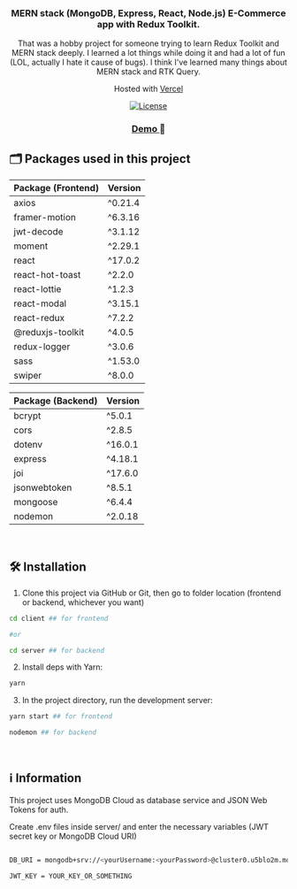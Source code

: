 <div align="center">
  <h3 text-transform="underline"> MERN stack (MongoDB, Express, React, Node.js) E-Commerce app with Redux Toolkit. </h3>
</div>

<p align="center">
 That was a hobby project for someone trying to learn Redux Toolkit and MERN stack deeply. I learned a lot things while doing it and had a lot of fun (LOL, actually I hate it cause of bugs). I think I've learned many things about MERN stack and RTK Query. 
</p>

<p align="center">
  Hosted with <a href="https://vercel.com/" target="_blank">Vercel</a>
</p>

<p align="center">
  <a href="https://github.com/olcaneristi/mern-blog-app/tree/main/client/LICENSE" target="_blank">
  <img src="https://camo.githubusercontent.com/c687724720de8b1cda17417d380b20a5cb493c5eb8e7bf3597e26cdcf665d52a/68747470733a2f2f696d672e736869656c64732e696f2f6769746875622f6c6963656e73652f444156466f756e646174696f6e2f6361707461696e2d6e336d302e7376673f7374796c653d666c61742d737175617265" alt="License"/></a>
</p>

<h3 align="center">
 <a href="https://mern-ecommerce-liart.vercel.app/" target="_blank"> Demo </a> 🚀
</h3>

<!-- ## 📷 Screenshots and Demo GIF

![demo]()

<div align="center">
  <img alt="Demo Gif" src=""/>
</div>

 -->

## 🗂️ Packages used in this project

| Package (Frontend) | Version |
| ------------------ | ------- |
| axios              | ^0.21.4 |
| framer-motion      | ^6.3.16 |
| jwt-decode         | ^3.1.12 |
| moment             | ^2.29.1 |
| react              | ^17.0.2 |
| react-hot-toast    | ^2.2.0  |
| react-lottie       | ^1.2.3  |
| react-modal        | ^3.15.1 |
| react-redux        | ^7.2.2  |
| @reduxjs-toolkit   | ^4.0.5  |
| redux-logger       | ^3.0.6  |
| sass               | ^1.53.0 |
| swiper             | ^8.0.0  |

| Package (Backend) | Version |
| ----------------- | ------- |
| bcrypt            | ^5.0.1  |
| cors              | ^2.8.5  |
| dotenv            | ^16.0.1 |
| express           | ^4.18.1 |
| joi               | ^17.6.0 |
| jsonwebtoken      | ^8.5.1  |
| mongoose          | ^6.4.4  |
| nodemon           | ^2.0.18 |

<br/>

## 🛠 Installation

1. Clone this project via GitHub or Git, then go to folder location (frontend or backend, whichever you want)

```bash
cd client ## for frontend

#or

cd server ## for backend
```

2. Install deps with Yarn:

```bash
yarn
```

3. In the project directory, run the development server:

```bash
yarn start ## for frontend

nodemon ## for backend
```

<br/>

## ℹ️ Information

This project uses MongoDB Cloud as database service and JSON Web Tokens for auth.

Create .env files inside server/ and enter the necessary variables (JWT secret key or MongoDB Cloud URI)

```bash

DB_URI = mongodb+srv://<yourUsername:<yourPassword>@cluster0.u5blo2m.mongodb.net/<databaseName>?retryWrites=true&w=majority

JWT_KEY = YOUR_KEY_OR_SOMETHING

```
